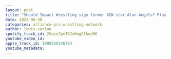 ```yaml
---
layout: post
title: "Should Impact Wrestling sign former AEW star Alan Angels? Plus Impact on AXS TV preview for 6/30/22"
date: 2022-06-30
categories: alliance-pro-wrestling-network
author: lewis-carlan
spotify_track_id: 2Voie7pmTGJxHog5lked96
youtube_video_id: 
apple_track_id: 1000568346783
youtube_metadata: 
---
```

